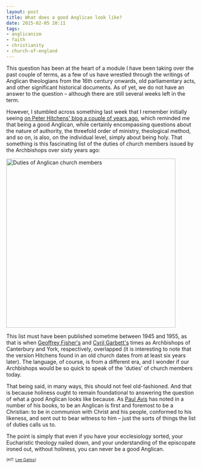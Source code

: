 ```yaml
---
layout: post
title: What does a good Anglican look like?
date: 2015-02-05 20:11
tags:
- anglicanism
- faith
- christianity
- church-of-england
---
```

This question has been at the heart of a module I have been taking over the past couple of terms, as a few of us have wrestled through the writings of Anglican theologians from the 16th century onwards, old parliamentary acts, and other significant historical documents. As of yet, we do not have an answer to the question – although there are still several weeks left in the term.

However, I stumbled across something last week that I remember initially seeing [on Peter Hitchens' blog a couple of years ago](http://hitchensblog.mailonsunday.co.uk/2013/07/the-lost-past-of-the-church-of-england-an-archaeological-discovery-.html), which reminded me that being a good Anglican, while certainly encompassing questions about the nature of authority, the threefold order of ministry, theological method, and so on, is also, on the individual level, simply about being holy. That something is this fascinating list of the duties of church members issued by the Archbishops over sixty years ago:

<a href="https://dl.dropboxusercontent.com/u/3897986/Jake%20Blog%20Images/Duties%20of%20members.jpg"><img src="https://dl.dropboxusercontent.com/u/3897986/Jake%20Blog%20Images/Duties%20of%20members.jpg" width="450" alt="Duties of Anglican church members"></a>

This list must have been published sometime between 1945 and 1955, as that is when [Geoffrey Fisher's](http://en.wikipedia.org/wiki/Geoffrey_Fisher) and [Cyril Garbett's](http://en.wikipedia.org/wiki/Cyril_Garbett) times as Archbishops of Canterbury and York, respectively, overlapped (it is interesting to note that the version Hitchens found in an old church dates from at least six years later). The language, of course, is from a different era, and I wonder if our Archbishops would be so quick to speak of the 'duties' of church members today.

That being said, in many ways, this should not feel old-fashioned. And that is because holiness ought to remain foundational to answering the question of what a good Anglican looks like because. As [Paul Avis](http://en.wikipedia.org/wiki/Paul_Avis) has noted in a number of his books, to be an Anglican is first and foremost to be a Christian: to be in communion with Christ and his people, conformed to his likeness, and sent out to bear witness to him – just the sorts of things the list of duties calls us to.

The point is simply that even if you have your ecclesiology sorted, your Eucharistic theology nailed down, and your understanding of the episcopate ironed out, without holiness, you can never be a good Anglican.

<span style="font-size:75%">(HT: <a href="https://twitter.com/LeeGatiss/status/562723919900442624">Lee Gatiss</a>)</span>
